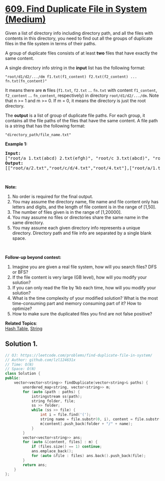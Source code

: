 # [609. Find Duplicate File in System (Medium)](https://leetcode.com/problems/find-duplicate-file-in-system/)

<p>Given a list of directory info including directory path, and all the files with contents in this directory, you need to find out all the groups of duplicate files in the file system in terms of their paths.</p>

<p>A group of duplicate files consists of at least <b>two</b> files that have exactly the same content.</p>

<p>A single directory info string in the <b>input</b> list has the following format:</p>

<p><code>"root/d1/d2/.../dm f1.txt(f1_content) f2.txt(f2_content) ... fn.txt(fn_content)"</code></p>

<p>It means there are <b>n</b> files (<code>f1.txt</code>, <code>f2.txt</code> ... <code>fn.txt</code> with content <code>f1_content</code>, <code>f2_content</code> ... <code>fn_content</code>, respectively) in directory <code>root/d1/d2/.../dm</code>. Note that n &gt;= 1 and m &gt;= 0. If m = 0, it means the directory is just the root directory.</p>

<p>The <b>output</b> is a list of group of duplicate file paths. For each group, it contains all the file paths of the files that have the same content. A file path is a string that has the following format:</p>

<p><code>"directory_path/file_name.txt"</code></p>

<p><b>Example 1:</b></p>

<pre><b>Input:</b>
["root/a 1.txt(abcd) 2.txt(efgh)", "root/c 3.txt(abcd)", "root/c/d 4.txt(efgh)", "root 4.txt(efgh)"]
<b>Output:</b>  
[["root/a/2.txt","root/c/d/4.txt","root/4.txt"],["root/a/1.txt","root/c/3.txt"]]
</pre>

<p>&nbsp;</p>

<p><b>Note:</b></p>

<ol>
	<li>No order is required for the final output.</li>
	<li>You may assume the directory name, file name and file content only has letters and digits, and the length of file content is in the range of [1,50].</li>
	<li>The number of files given is in the range of [1,20000].</li>
	<li>You may assume no files or directories share the same name in the same directory.</li>
	<li>You may assume each given directory info represents a unique directory. Directory path and file info are separated by a single blank space.</li>
</ol>

<p>&nbsp;</p>
<b>Follow-up beyond contest:</b>

<ol>
	<li>Imagine you are given a real file system, how will you search files? DFS or BFS?</li>
	<li>If the file content is very large (GB level), how will you modify your solution?</li>
	<li>If you can only read the file by 1kb each time, how will you modify your solution?</li>
	<li>What is the time complexity of your modified solution? What is the most time-consuming part and memory consuming part of it? How to optimize?</li>
	<li>How to make sure the duplicated files you find are not false positive?</li>
</ol>


**Related Topics**:  
[Hash Table](https://leetcode.com/tag/hash-table/), [String](https://leetcode.com/tag/string/)

## Solution 1.

```cpp
// OJ: https://leetcode.com/problems/find-duplicate-file-in-system/
// Author: github.com/lzl124631x
// Time: O(N)
// Space: O(N)
class Solution {
public:
    vector<vector<string>> findDuplicate(vector<string>& paths) {
        unordered_map<string, vector<string>> m;
        for (auto &path : paths) {
            istringstream ss(path);
            string folder, file;
            ss >> folder;
            while (ss >> file) {
                int i = file.find('(');
                string name = file.substr(0, i), content = file.substr(i + 1, file.size() - i - 2);
                m[content].push_back(folder + "/" + name);
            }
        }
        vector<vector<string>> ans;
        for (auto &[content, files] : m) {
            if (files.size() == 1) continue;
            ans.emplace_back();
            for (auto &file : files) ans.back().push_back(file);
        }
        return ans;
    }
};
```